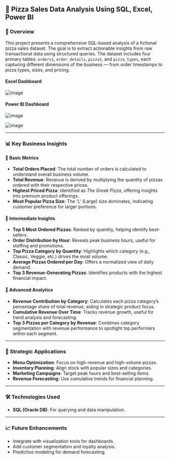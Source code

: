 ## 🍕 Pizza Sales Data Analysis Using SQL, Excel, Power BI

### 📌 Overview
This project presents a comprehensive SQL-based analysis of a fictional pizza sales dataset. The goal is to extract actionable insights from raw transactional data using structured queries. The dataset includes four primary tables: `orders1`, `order_details`, `pizza1`, and `pizza_types`, each capturing different dimensions of the business — from order timestamps to pizza types, sizes, and pricing.

#### Excel Dashboard

![image](https://github.com/user-attachments/assets/a97a31dc-e5de-488c-9551-979c1f53063b)


#### Power BI Dashboard

![image](https://github.com/user-attachments/assets/93ae8414-c143-4c58-bbf0-334ad539f003)

![image](https://github.com/user-attachments/assets/f24c4e17-35a1-47e1-bd85-c9198798e150)

---

### 📊 Key Business Insights

#### 🔹 Basic Metrics
- **Total Orders Placed**: The total number of orders is calculated to understand overall business volume.
- **Total Revenue**: Revenue is derived by multiplying the quantity of pizzas ordered with their respective prices.
- **Highest Priced Pizza**: Identified as *The Greek Pizza*, offering insights into premium product offerings.
- **Most Popular Pizza Size**: The 'L' (Large) size dominates, indicating customer preference for larger portions.

#### 🔹 Intermediate Insights
- **Top 5 Most Ordered Pizzas**: Ranked by quantity, helping identify best-sellers.
- **Order Distribution by Hour**: Reveals peak business hours, useful for staffing and promotions.
- **Top Pizza Category by Quantity**: Highlights which category (e.g., Classic, Veggie, etc.) drives the most volume.
- **Average Pizzas Ordered per Day**: Offers a normalized view of daily demand.
- **Top 3 Revenue-Generating Pizzas**: Identifies products with the highest financial impact.

#### 🔹 Advanced Analytics
- **Revenue Contribution by Category**: Calculates each pizza category’s percentage share of total revenue, aiding in strategic product focus.
- **Cumulative Revenue Over Time**: Tracks revenue growth, useful for trend analysis and forecasting.
- **Top 3 Pizzas per Category by Revenue**: Combines category segmentation with revenue performance to spotlight top performers within each segment.

---

### 🧠 Strategic Applications
- **Menu Optimization**: Focus on high-revenue and high-volume pizzas.
- **Inventory Planning**: Align stock with popular sizes and categories.
- **Marketing Campaigns**: Target peak hours and best-selling items.
- **Revenue Forecasting**: Use cumulative trends for financial planning.

---

### 🛠️ Technologies Used
- **SQL (Oracle DB)**: For querying and data manipulation.

---

### 📈 Future Enhancements
- Integrate with visualization tools for dashboards.
- Add customer segmentation and loyalty analysis.
- Predictive modeling for demand forecasting.
